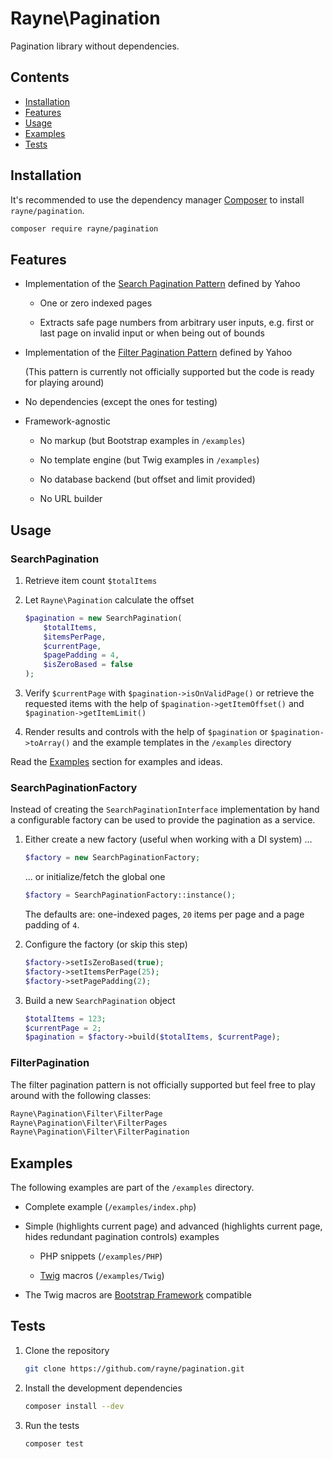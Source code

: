 # Rayne\Pagination

Pagination library without dependencies.

## Contents

* [Installation](#installation)
* [Features](#features)
* [Usage](#usage)
* [Examples](#examples)
* [Tests](#tests)

## Installation

It's recommended to use the dependency manager
[Composer](https://getcomposer.org/download)
to install `rayne/pagination`.

```bash
composer require rayne/pagination
```

## Features

* Implementation of the
  [Search Pagination Pattern](https://web.archive.org/web/20160407044536/https://developer.yahoo.com/ypatterns/navigation/pagination/search.html)
  defined by Yahoo

  * One or zero indexed pages

  * Extracts safe page numbers from arbitrary user inputs,
    e.g. first or last page on invalid input or when being out of bounds

* Implementation of the
  [Filter Pagination Pattern](https://web.archive.org/web/20150905182227/https://developer.yahoo.com/ypatterns/navigation/alphafilterlinks.html)
  defined by Yahoo

  (This pattern is currently not officially supported but the code is ready for playing around)

* No dependencies (except the ones for testing)

* Framework-agnostic

  * No markup (but Bootstrap examples in `/examples`)

  * No template engine (but Twig examples in `/examples`)

  * No database backend (but offset and limit provided)

  * No URL builder

## Usage

### SearchPagination

1. Retrieve item count `$totalItems`

2. Let `Rayne\Pagination` calculate the offset

   ```php
   $pagination = new SearchPagination(
       $totalItems,
       $itemsPerPage,
       $currentPage,
       $pagePadding = 4, 
       $isZeroBased = false
   );
   ```

3. Verify `$currentPage` with `$pagination->isOnValidPage()`
   or retrieve the requested items with the help of `$pagination->getItemOffset()`
   and `$pagination->getItemLimit()`

4. Render results and controls with the help of `$pagination`
   or `$pagination->toArray()`
   and the example templates in the `/examples` directory

Read the [Examples](#examples) section for examples and ideas.

### SearchPaginationFactory

Instead of creating the `SearchPaginationInterface` implementation by hand
a configurable factory can be used to provide the pagination as a service.

1. Either create a new factory (useful when working with a DI system) …

   ```php
   $factory = new SearchPaginationFactory;
   ```

   … or initialize/fetch the global one

   ```php
   $factory = SearchPaginationFactory::instance();
   ```

   The defaults are: one-indexed pages, `20` items per page and a page padding of `4`.

2. Configure the factory (or skip this step)

   ```php
   $factory->setIsZeroBased(true);
   $factory->setItemsPerPage(25);
   $factory->setPagePadding(2);
   ```

3. Build a new `SearchPagination` object

   ```php
   $totalItems = 123;
   $currentPage = 2;
   $pagination = $factory->build($totalItems, $currentPage);
   ```

### FilterPagination

The filter pagination pattern is not officially supported
but feel free to play around with the following classes:

```php
Rayne\Pagination\Filter\FilterPage
Rayne\Pagination\Filter\FilterPages
Rayne\Pagination\Filter\FilterPagination
```

## Examples

The following examples are part of the `/examples` directory.

* Complete example (`/examples/index.php`)

* Simple (highlights current page) and advanced (highlights current page, hides redundant pagination controls) examples

  * PHP snippets (`/examples/PHP`)

  * [Twig](http://twig.sensiolabs.org) macros (`/examples/Twig`)

* The Twig macros are [Bootstrap Framework](http://getbootstrap.com) compatible

## Tests

1. Clone the repository

   ```bash
   git clone https://github.com/rayne/pagination.git
   ```

2. Install the development dependencies

   ```bash
   composer install --dev
   ```

3. Run the tests

   ```bash
   composer test
   ```
